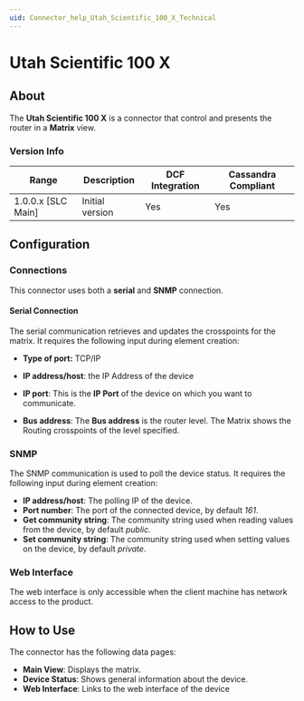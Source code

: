 ```yaml
---
uid: Connector_help_Utah_Scientific_100_X_Technical
---
```


# Utah Scientific 100 X

## About

The **Utah Scientific 100 X** is a connector that control and presents the router in a **Matrix** view.

### Version Info

| Range | Description | DCF Integration | Cassandra Compliant |
|----------------------|-----------------|---------------------|-------------------------|
| 1.0.0.x [SLC Main]   | Initial version | Yes                 | Yes                     |


## Configuration

### Connections

This connector uses both a **serial** and **SNMP** connection.

#### Serial Connection

The serial communication retrieves and updates the crosspoints for the matrix. It requires the following input during element creation:

- **Type of port:** TCP/IP

- **IP address/host**: the IP Address of the device

- **IP port**: This is the **IP Port** of the device on which you want to communicate.

- **Bus address**: The **Bus address** is the router level. The Matrix shows the Routing crosspoints of the level specified.

### SNMP

The SNMP communication is used to poll the device status. It requires the following input during element creation:

- **IP address/host**: The polling IP of the device.
- **Port number**: The port of the connected device, by default *161*.
- **Get community string**: The community string used when reading values from the device, by default *public.*
- **Set community string**: The community string used when setting values on the device, by default *private*.

### Web Interface

The web interface is only accessible when the client machine has network access to the product.

## How to Use

The connector has the following data pages:

- **Main View**: Displays the matrix.
- **Device Status**: Shows general information about the device.
- **Web Interface**: Links to the web interface of the device

